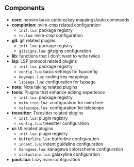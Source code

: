 ## Components

- **core**: neovim basic options/key mappings/auto commands
- **completion**: nvim-cmp related configuration
    - `init.lua`: package registry
    - `rc.lua`: nvim-cmp configuration
- **git**: git related plugins
    - `init.lua`: package registry
    - `gitsigns.lua`: gitsigns configuration
- **lib**: functions that I don't want to write twice
- **lsp**: LSP protocol related plugins
    - `init.lua`: package registry
    - `config.lua`: basic settings for lspconfig
    - `keymaps.lua`: coding key mappings
    - `lspsaga.lua`: configuration for lspsaga
- **note**: Note taking related plugins
- **tools**: Plugins that enhance editing experience
    - `init.lua`: package registry
    - `nvim_tree.lua`: configuration for nvim tree
    - `telescope.lua`: configuration for telescope
- **treesitter**: Treesitter related plugins
    - `init.lua`: plugin registry
    - `config.lua`: treesitter configuration
- **ui**: UI related plugins
    - `init.lua`: plugin registry
    - `bufferline.lua`: bufferline configuration
    - `indent.lua`: indent guideline configuration
    - `kanagawa.lua`: kanagawa colorscheme configuration
    - `statusline.lua`: galaxyline configuration
- **pack.lua**: Lazy.nvim configuration
